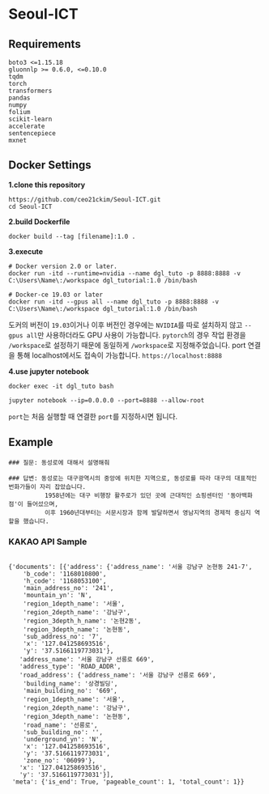 # Seoul-ICT

## Requirements

```
boto3 <=1.15.18
gluonnlp >= 0.6.0, <=0.10.0
tqdm
torch
transformers
pandas
numpy
folium
scikit-learn
accelerate
sentencepiece
mxnet
```

## Docker Settings

**1.clone this repository**
``` 
https://github.com/ceo21ckim/Seoul-ICT.git
cd Seoul-ICT
```

**2.build Dockerfile**
```
docker build --tag [filename]:1.0 .
```

**3.execute**

```
# Docker version 2.0 or later.
docker run -itd --runtime=nvidia --name dgl_tuto -p 8888:8888 -v C:\Users\Name\:/workspace dgl_tutorial:1.0 /bin/bash
```

```
# Docker-ce 19.03 or later
docker run -itd --gpus all --name dgl_tuto -p 8888:8888 -v C:\Users\Name\:/workspace dgl_tutorial:1.0 /bin/bash
```

도커의 버전이 `19.03`이거나 이후 버전인 경우에는 `NVIDIA`를 따로 설치하지 않고 `--gpus all`만 사용하더라도 GPU 사용이 가능합니다. `pytorch`의 경우 작업 환경을 `/workspace`로 설정하기 때문에 동일하게 `/workspace`로 지정해주었습니다. port 연결을 통해 localhost에서도 접속이 가능합니다. `https://localhost:8888`


**4.use jupyter notebook**
```
docker exec -it dgl_tuto bash

jupyter notebook --ip=0.0.0.0 --port=8888 --allow-root
```
`port`는 처음 실행할 때 연결한 `port`를 지정하시면 됩니다. 

## Example

```
### 질문: 동성로에 대해서 설명해줘

### 답변: 동성로는 대구광역시의 중앙에 위치한 지역으로, 동성로를 따라 대구의 대표적인 번화가들이 자리 잡았습니다.
          1958년에는 대구 비행장 활주로가 있던 곳에 근대적인 쇼핑센터인 '동아백화점'이 들어섰으며,
          이후 1960년대부터는 서문시장과 함께 발달하면서 영남지역의 경제적 중심지 역할을 했습니다.
```


### KAKAO API Sample
```

{'documents': [{'address': {'address_name': '서울 강남구 논현동 241-7',
    'b_code': '1168010800',
    'h_code': '1168053100',
    'main_address_no': '241',
    'mountain_yn': 'N',
    'region_1depth_name': '서울',
    'region_2depth_name': '강남구',
    'region_3depth_h_name': '논현2동',
    'region_3depth_name': '논현동',
    'sub_address_no': '7',
    'x': '127.041258693516',
    'y': '37.5166119773031'},
   'address_name': '서울 강남구 선릉로 669',
   'address_type': 'ROAD_ADDR',
   'road_address': {'address_name': '서울 강남구 선릉로 669',
    'building_name': '상경빌딩',
    'main_building_no': '669',
    'region_1depth_name': '서울',
    'region_2depth_name': '강남구',
    'region_3depth_name': '논현동',
    'road_name': '선릉로',
    'sub_building_no': '',
    'underground_yn': 'N',
    'x': '127.041258693516',
    'y': '37.5166119773031',
    'zone_no': '06099'},
   'x': '127.041258693516',
   'y': '37.5166119773031'}],
 'meta': {'is_end': True, 'pageable_count': 1, 'total_count': 1}} 

```
